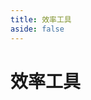 ```yaml
---
title: 效率工具
aside: false
---
```


<script setup>
import Tools from "@/views/Tools.vue"
import LinkCard from "@/components/Tags/LinkCard.vue"
</script>

# 效率工具
<Tools />

<LinkCard url="https://blog.imsyy.top/posts/2024/0307" />